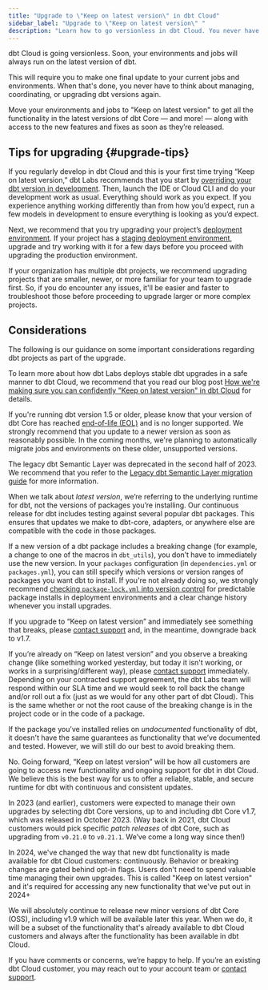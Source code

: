 ```yaml
---
title: "Upgrade to \"Keep on latest version\" in dbt Cloud"
sidebar_label: "Upgrade to \"Keep on latest version\" "
description: "Learn how to go versionless in dbt Cloud. You never have to perform an upgrade again. Plus, you'll be able to access new features and enhancements as soon as they become available. "
---
```


dbt Cloud is going versionless. Soon, your environments and jobs will always run on the latest version of dbt.

This will require you to make one final update to your current jobs and environments. When that's done, you never have to think about managing, coordinating, or upgrading dbt versions again.

Move your environments and jobs to "Keep on latest version" to get all the functionality in the latest versions of dbt Core &mdash; and more! &mdash; along with access to the new features and fixes as soon as they’re released.

## Tips for upgrading {#upgrade-tips}

If you regularly develop in dbt Cloud and this is your first time trying “Keep on latest version,” dbt Labs recommends that you start by [overriding your dbt version in development](/docs/dbt-versions/upgrade-dbt-version-in-cloud#override-dbt-version). Then, launch the IDE or Cloud CLI and do your development work as usual. Everything should work as you expect. If you experience anything working differently than from how you’d expect, run a few models in development to ensure everything is looking as you’d expect.

Next, we recommend that you try upgrading your project’s [deployment environment](/docs/dbt-versions/upgrade-dbt-version-in-cloud#environments). If your project has a [staging deployment environment](/docs/deploy/deploy-environments#staging-environment), upgrade and try working with it for a few days before you proceed with upgrading the production environment. 

If your organization has multiple dbt projects, we recommend upgrading projects that are smaller, newer, or more familiar for your team to upgrade first. So, if you do encounter any issues, it'll be easier and faster to troubleshoot those before proceeding to upgrade larger or more complex projects.

## Considerations

The following is our guidance on some important considerations regarding dbt projects as part of the upgrade. 

To learn more about how dbt Labs deploys stable dbt upgrades in a safe manner to dbt Cloud, we recommend that you read our blog post [How we're making sure you can confidently "Keep on latest version" in dbt Cloud](https://docs.getdbt.com/blog/latest-dbt-stability) for details.

<Expandable alt_header="I'm using an old version of dbt. What should I do?" >

If you're running dbt version 1.5 or older, please know that your version of dbt Core has reached [end-of-life (EOL)](/docs/dbt-versions/core#eol-version-support) and is no longer supported. We strongly recommend that you update to a newer version as soon as reasonably possible. In the coming months, we're planning to automatically migrate jobs and environments on these older, unsupported versions.

</Expandable>

<Expandable alt_header="I'm using the legacy metrics definitions from dbt Core version ≤1.5. What should I do?" >

The legacy dbt Semantic Layer was deprecated in the second half of 2023. We recommend that you refer to the [Legacy dbt Semantic Layer migration guide](/guides/sl-migration?step=1) for more information.

</Expandable>

<Expandable alt_header="What about breaking changes to packages (maintained by dbt Labs or by others)?" >

When we talk about _latest version_, we’re referring to the underlying runtime for dbt, not the versions of packages you’re installing. Our continuous release for dbt includes testing against several popular dbt packages. This ensures that updates we make to dbt-core, adapters, or anywhere else are compatible with the code in those packages.

If a new version of a dbt package includes a breaking change (for example, a change to one of the macros in `dbt_utils`), you don’t have to immediately use the new version. In your `packages` configuration (in `dependencies.yml` or  `packages.yml`), you can still specify which versions or version ranges of packages you want dbt to install. If you're not already doing so, we strongly recommend [checking `package-lock.yml` into version control](/reference/commands/deps#predictable-package-installs) for predictable package installs in deployment environments and a clear change history whenever you install upgrades.

If you upgrade to “Keep on latest version” and immediately see something that breaks, please [contact support](/docs/dbt-support#dbt-cloud-support) and, in the meantime, downgrade back to v1.7.

If you’re already on “Keep on latest version” and you observe a breaking change (like something worked yesterday, but today it isn't working, or works in a surprising/different way), please [contact support](/docs/dbt-support#dbt-cloud-support) immediately. Depending on your contracted support agreement, the dbt Labs team will respond within our SLA time and we would seek to roll back the change and/or roll out a fix (just as we would for any other part of dbt Cloud). This is the same whether or not the root cause of the breaking change is in the project code or in the code of a package.

If the package you’ve installed relies on _undocumented_ functionality of dbt, it doesn't have the same guarantees as functionality that we’ve documented and tested. However, we will still do our best to avoid breaking them.

</Expandable>

<Expandable alt_header="I see that dbt Core version 1.8 was released in April 2024. Will a version 1.8 become available in dbt Cloud?" >

No. Going forward, “Keep on latest version” will be how all customers are going to access new functionality and ongoing support for dbt in dbt Cloud. We believe this is the best way for us to offer a reliable, stable, and secure runtime for dbt with continuous and consistent updates.

In 2023 (and earlier), customers were expected to manage their own upgrades by selecting dbt Core versions, up to and including dbt Core v1.7, which was released in October 2023. (Way back in 2021, dbt Cloud customers would pick specific _patch releases_ of dbt Core, such as upgrading from `v0.21.0` to `v0.21.1`. We’ve come a long way since then!)

In 2024, we've changed the way that new dbt functionality is made available for dbt Cloud customers: continuously. Behavior or breaking changes are gated behind opt-in flags. Users don't need to spend valuable time managing their own upgrades. This is called "Keep on latest version" and it's required for accessing any new functionality that we've put out in 2024+

We will absolutely continue to release new minor versions of dbt Core (OSS), including v1.9 which will be available later this year. When we do, it will be a subset of the functionality that's already available to dbt Cloud customers and always after the functionality has been available in dbt Cloud.

If you have comments or concerns, we’re happy to help. If you’re an existing dbt Cloud customer, you may reach out to your account team or [contact support](/docs/dbt-support#dbt-cloud-support).

</Expandable>